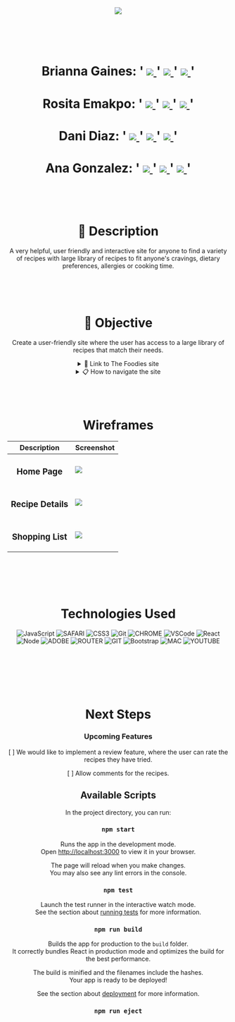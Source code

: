 <div align="center">
   <img src="https://i.imgur.com/tmQVTZL.png"/>
<div align="center">
  <h1><br>
<h1>
Brianna Gaines:      '
<a href="https://www.linkedin.com/in/briannagaines1/" target="_blank">
     <img src="https://img.shields.io/badge/LinkedIn-0077B5?style=for-the-badge&logo=linkedin&logoColor=white">
</a> 
 '
   <a href="mailto:brianngaines31@gmail.com" target="_blank">
      <img src="https://img.shields.io/badge/Gmail-D14836?style=for-the-badge&logo=gmail&logoColor=white">
</a>
'
<a href="https://github.com/briannag31" target="_blank">
    <img src="https://img.shields.io/badge/GitHub-100000?style=for-the-badge&logo=github&logoColor=white"/>
</a>
'
</h1>
<h1>
Rosita Emakpo:      '
<a href="https://www.linkedin.com/in/rosita-emakpo/" target="_blank">
     <img src="https://img.shields.io/badge/LinkedIn-0077B5?style=for-the-badge&logo=linkedin&logoColor=white">
</a> 
 '
   <a href="mailto:rositaemakpo@gmail.com" target="_blank">
      <img src="https://img.shields.io/badge/Gmail-D14836?style=for-the-badge&logo=gmail&logoColor=white">
</a>
'
<a href="https://github.com/ejero" target="_blank">
    <img src="https://img.shields.io/badge/GitHub-100000?style=for-the-badge&logo=github&logoColor=white"/>
</a>
'
</h1>
<h1>
Dani Diaz:      '
<a href="https://www.linkedin.com/in/danidiaz8/" target="_blank">
     <img src="https://img.shields.io/badge/LinkedIn-0077B5?style=for-the-badge&logo=linkedin&logoColor=white">
</a> 
 '
   <a href="mailto:danidiaz.cisco@gmail.com" target="_blank">
      <img src="https://img.shields.io/badge/Gmail-D14836?style=for-the-badge&logo=gmail&logoColor=white">
</a>
'
<a href="https://github.com/dani-diaz" target="_blank">
    <img src="https://img.shields.io/badge/GitHub-100000?style=for-the-badge&logo=github&logoColor=white"/>
</a>
'
</h1>
<h1>
Ana Gonzalez:      '
<a href="https://www.linkedin.com/in/amgh1" target="_blank">
     <img src="https://img.shields.io/badge/LinkedIn-0077B5?style=for-the-badge&logo=linkedin&logoColor=white">
</a> 
 '
   <a href="mailto:anagonz2@cisco.com" target="_blank">
      <img src="https://img.shields.io/badge/Gmail-D14836?style=for-the-badge&logo=gmail&logoColor=white">
</a>
'
<a href="https://github.com/gonzaana35" target="_blank">
    <img src="https://img.shields.io/badge/GitHub-100000?style=for-the-badge&logo=github&logoColor=white"/>
</a>
'
</h1>
<br>
<br>
<br>

# 📓 Description

A very helpful, user friendly and interactive site for anyone to find a variety of recipes with large library of recipes to fit anyone's cravings, dietary preferences, allergies or cooking time.

<br>
<br>
<br>

# 📌 Objective

Create a user-friendly site where the user has access to a large library of recipes that match their needs.
<details>
<summary> 🔗 Link to The Foodies site</summary>

https://www.youtube.com/watch?v=eS-2oOOyivA

</details>

<details>
<summary> 📋 How to navigate the site</summary>

🏁 Users land on homepage


🖱 Our landing page shows you some of our recipes, the user can also search for a particular recipe or ingredient to find something that matches what they are looking for.

Once the recipe is chosen, the recipe view will display all recipe related details such as servings per recipe, cooking time, ingredients needed and instructions.

This app also has a shopping list feature that allows users to save ingredients they need to purchase on to a shopping list and once they have gotten then the user can transfer the items to their shopping cart.



</details>

<br>
<br>
<br>



# Wireframes
| Description | Screenshot |
|------------ | ------------|
| <h3 align="center">Home Page</h3> | <img src="https://i.imgur.com/mX3sPn6.png">
| <h3 align="center">Recipe Details</h3> | <img src="https://i.imgur.com/cUIpFwM.png" >
| <h3 align="center">Shopping List</h3> |  <img src="https://i.imgur.com/BjQTASA.png">
</details>
<br>
<br>
<br>
<br>

# Technologies Used

![JavaScript](https://img.shields.io/badge/JavaScript-F7DF1E?style=for-the-badge&logo=javascript&logoColor=black) 
![SAFARI](https://img.shields.io/badge/Safari-FF1B2D?style=for-the-badge&logo=Safari&logoColor=white)
![CSS3](https://img.shields.io/badge/CSS-239120?&style=for-the-badge&logo=css3&logoColor=white)
![Git](https://img.shields.io/badge/GIT-E44C30?style=for-the-badge&logo=git&logoColor=white)
![CHROME](https://img.shields.io/badge/Google_chrome-4285F4?style=for-the-badge&logo=Google-chrome&logoColor=white)
![VSCode](https://img.shields.io/badge/Visual_Studio-5C2D91?style=for-the-badge&logo=visual%20studio&logoColor=white)
![React](https://img.shields.io/badge/React-20232A?style=for-the-badge&logo=react&logoColor=61DAFB) 
![Node](https://img.shields.io/badge/Node.js-43853D?style=for-the-badge&logo=node.js&logoColor=white)
![ADOBE](https://img.shields.io/badge/Adobe%20XD-470137?style=for-the-badge&logo=Adobe%20XD&logoColor=#FF61F6)
![ROUTER](https://img.shields.io/badge/React_Router-CA4245?style=for-the-badge&logo=react-router&logoColor=white)
![GIT](https://img.shields.io/badge/GitHub-100000?style=for-the-badge&logo=github&logoColor=white)
![Bootstrap](https://img.shields.io/badge/Bootstrap-563D7C?style=for-the-badge&logo=bootstrap&logoColor=white)
![MAC](https://img.shields.io/badge/mac%20os-000000?style=for-the-badge&logo=apple&logoColor=white)
![YOUTUBE]( https://img.shields.io/badge/YouTube-FF0000?style=for-the-badge&logo=youtube&logoColor=white)
<br>
<br>
<br>
<br>
<br>
<br>
<br>

# Next Steps

### Upcoming Features

 [ ] We would like to implement a review feature, where the user can rate the recipes they have tried.

 [ ] Allow comments for the recipes.


## Available Scripts

In the project directory, you can run:

### `npm start`

Runs the app in the development mode.\
Open [http://localhost:3000](http://localhost:3000) to view it in your browser.

The page will reload when you make changes.\
You may also see any lint errors in the console.

### `npm test`

Launch the test runner in the interactive watch mode.\
See the section about [running tests](https://facebook.github.io/create-react-app/docs/running-tests) for more information.

### `npm run build`

Builds the app for production to the `build` folder.\
It correctly bundles React in production mode and optimizes the build for the best performance.

The build is minified and the filenames include the hashes.\
Your app is ready to be deployed!

See the section about [deployment](https://facebook.github.io/create-react-app/docs/deployment) for more information.

### `npm run eject`
